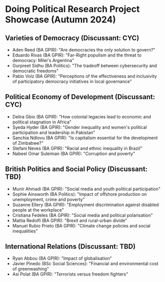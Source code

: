 # Doing Political Research Project Showcase (Autumn 2024)

## Varieties of Democracy (Discussant: CYC)

 - Aden Reed (BA GPIR): "Are democracies the only solution to govern?"
 - Eduardo Rivas (BA GPIR): "Far-Right populism and the threat to democracy: Milei's Argentina"
 - Gurpreet Sidhu (BA Politics): "The tradeoff between cybersecurity and democratic freedoms"
 - Pablo Volz (BA GPIR): "Perceptions of the effectiveness and inclusivity of participatory democracy initiatives in local governance"

## Political Economy of Development (Discussant: CYC)

 - Delira Gbio (BA GPIR): "How colonial legacies lead to economic and political stagnation in Africa"
 - Syeda Hyder (BA GPIR): "Gender inequality and women's political participation and leadership in Pakistan"
 - Sanchia Ndlovu (BA GPIR): "Is capitalism essential for the development of Zimbabwe?"
 - Stefani Neves (BA GPIR): "Racial and ethnic inequality in Brazil"
 - Nabeel Omar Suleiman (BA GPIR): "Corruption and poverty"

## British Politics and Social Policy (Discussant: TBD)

 - Munir Ahmadi (BA GPIR): "Social media and youth political participation"
 - Sophie Ainsworth (BA Politics): "Impact of offshore production on unemployment, crime and poverty"
 - Suzanne Ellery (BA GPIR): "Employment discrimination against disabled people at the workplace" 
 - Cristiana Fedeles (BA GPIR): "Social media and political polarisation"
 - Mattia Redolfi (BA GPIR): "Brexit and rural-urban divide"
 - Manuel Rubio Prieto (BA GPIR): "Climate change policies and social inequalities"

## International Relations (Discussant: TBD)

 - Ryan Abbou (BA GPIR): "Impact of globalisation"
 - Javier Pinedo (BSc Social Sciences): "Financial and environmental cost of greenwashing"
 - Asi Polat (BA GPIR): "Terrorists versus freedom fighters"
